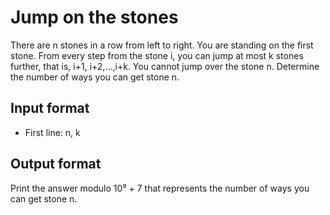 # Jump on the stones

There are n stones in a row from left to right. You are standing on the first stone. From every step from the stone i, you can jump at most k stones further, that is, i+1, i+2,...,i+k. You cannot jump over the stone n. Determine the number of ways you can get stone n.

## Input format

- First line: n, k

## Output format

Print the answer modulo 10⁹ + 7 that represents the number of ways you can get stone n.
